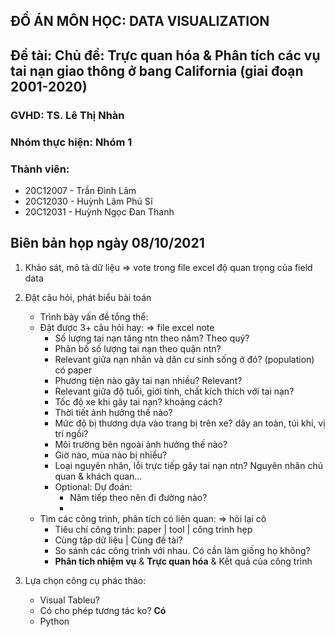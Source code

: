 ## ĐỒ ÁN MÔN HỌC: DATA VISUALIZATION

## Đề tài: Chủ đề: Trực quan hóa & Phân tích các vụ tai nạn giao thông ở bang California (giai đoạn 2001-2020)

### GVHD: TS. Lê Thị Nhàn

### Nhóm thực hiện: Nhóm 1

### Thành viên:

+ 20C12007 - Trần Đình Lâm
+ 20C12030 - Huỳnh Lâm Phú Sĩ
+ 20C12031 - Huỳnh Ngọc Đan Thanh

## Biên bản họp ngày 08/10/2021

1. Khảo sát, mô tả dữ liệu => vote trong file excel độ quan trọng của field data
2. Đặt câu hỏi, phát biểu bài toán
    + Trình bày vấn đề tổng thể:
    + Đặt được 3+ câu hỏi hay: => file excel note
        + Số lượng tai nạn tăng ntn theo năm? Theo quý?
        + Phân bố số lượng tai nạn theo quận ntn?
        + Relevant giữa nạn nhân và dân cư sinh sống ở đó? (population) có paper
        + Phương tiện nào gây tai nạn nhiều? Relevant?
        + Relevant giữa độ tuổi, giới tính, chất kích thích với tai nạn?
        + Tốc độ xe khi gây tai nạn? khoảng cách?
        + Thời tiết ảnh hưởng thế nào?
        + Mức độ bị thương dựa vào trang bị trên xe? dây an toàn, túi khí, vị trí ngồi?
        + Môi trường bên ngoài ảnh hưởng thế nào?
        + Giờ nào, mùa nào bị nhiều?
        + Loại nguyên nhân, lỗi trực tiếp gây tai nạn ntn? Nguyên nhân chủ quan & khách quan...
        + Optional: Dự đoán:
            + Năm tiếp theo nên đi đường nào?
            +
    + Tìm các công trình, phân tích có liên quan: => hỏi lại cô
        + Tiêu chí công trình: paper | tool | công trình hẹp
        + Cùng tập dữ liệu | Cùng đề tài?
        + So sánh các công trình với nhau. Có cần làm giống họ không?
        + **Phân tích nhiệm vụ** & **Trực quan hóa** & Kết quả của công trình

3. Lựa chọn công cụ phác thảo:
    + Visual Tableu?
    + Có cho phép tương tác ko? **Có**
    + Python
